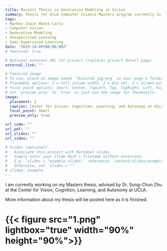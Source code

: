 ```yaml
---
title: Masters Thesis in Generative Modeling in Vision
summary: Thesis for UCLA Computer Science Masters program currently in progress
tags:
- Markov Chain Monte Carlo
- Computer Vision
- Generative Modeling
- Unsupervised Learning
- Semi-Supervised Learning
date: "2019-10-05T00:00:00Z"
# featured: true

# Optional external URL for project (replaces project detail page).
external_link: ""

# Featured image
# To use, place an image named `featured.jpg/png` in your page's folder.
# Placement options: 1 = Full column width, 2 = Out-set, 3 = Screen-width
# Focal point options: Smart, Center, TopLeft, Top, TopRight, Left, Right, BottomLeft, Bottom, BottomRight
# Set `preview_only` to `true` to just use the image for thumbnails.
image:
  placement: 1
  caption: Center for Vision, Cognition, Learning, and Autonomy at UCLA
  focal_point: Smart
  preview_only: true

url_code: ""
url_pdf: ""
url_slides: ""
url_video: ""

# Slides (optional).
#   Associate this project with Markdown slides.
#   Simply enter your slide deck's filename without extension.
#   E.g. `slides = "example-slides"` references `content/slides/example-slides.md`.
#   Otherwise, set `slides = ""`.
# slides: example
---
```

I am currently working on my Masters thesis, advised by Dr. Song-Chun Zhu at the Center for Vision, Cognition, Learning, and Autonomy at UCLA.

More information about my thesis will be posted here as it is finished.

# {{< figure src="1.png" lightbox="true" width="90%" height="90%">}}
